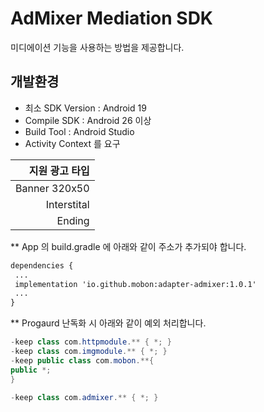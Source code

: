 # AdMixer Mediation SDK

 미디에이션 기능을 사용하는 방법을 제공합니다.

## 개발환경
- 최소 SDK Version : Android 19
- Compile SDK : Android 26 이상
- Build Tool : Android Studio 
- Activity Context 를 요구

|지원 광고 타입|
|---:|
|Banner 320x50|
|Interstital|
|Ending|


**  App 의 build.gradle 에 아래와 같이 주소가 추가되야 합니다.
 ```XML
dependencies {
  ...
  implementation 'io.github.mobon:adapter-admixer:1.0.1'
  ...
}
```
   
**  Progaurd 난독화 시 아래와 같이 예외 처리합니다.
 ```java
 -keep class com.httpmodule.** { *; }
-keep class com.imgmodule.** { *; }
-keep public class com.mobon.**{
 public *;
}

-keep class com.admixer.** { *; }
```
